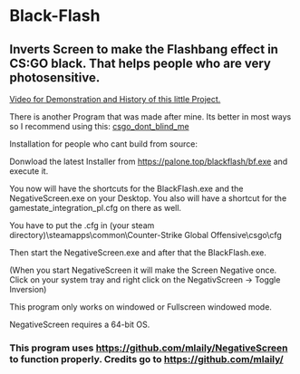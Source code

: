 # Black-Flash

## Inverts Screen to make the Flashbang effect in CS:GO black. That helps people who are very photosensitive.

<a href="https://www.youtube.com/watch?v=i2IFOx_gSKs" target="_blank">Video for Demonstration and History of this little Project.</a>

There is another Program that was made after mine. Its better in most ways so I recommend using this:
<a href="https://github.com/dev7355608">csgo_dont_blind_me</a>

Installation for people who cant build from source:

Donwload the latest Installer from https://palone.top/blackflash/bf.exe and execute it. 

You now will have the shortcuts for the BlackFlash.exe and the NegativeScreen.exe on your Desktop. You also will have a shortcut for the gamestate_integration_pl.cfg on there as well.

You have to put the .cfg in (your steam directory)\steamapps\common\Counter-Strike Global Offensive\csgo\cfg

Then start the NegativeScreen.exe and after that the BlackFlash.exe.

(When you start NegativeScreen it will make the Screen Negative once. Click on your system tray and right click on the NegativScreen -> Toggle Inversion)

This program only works on windowed or Fullscreen windowed mode.

NegativeScreen requires a 64-bit OS.

### This program uses https://github.com/mlaily/NegativeScreen to function properly. Credits go to https://github.com/mlaily/
